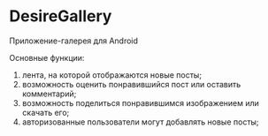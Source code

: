 # DesireGallery
Приложение-галерея для Android

Основные функции:
1) лента, на которой отображаются новые посты;
2) возможность оценить понравившийся пост или оставить комментарий;
3) возможность поделиться понравившимся изображением или скачать его;
4) авторизованные пользователи могут добавлять новые посты;
